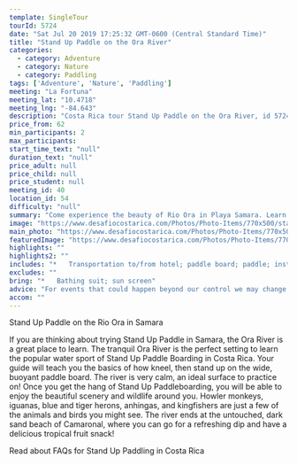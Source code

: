 ```yaml
---
template: SingleTour
tourId: 5724
date: "Sat Jul 20 2019 17:25:32 GMT-0600 (Central Standard Time)"
title: "Stand Up Paddle on the Ora River"
categories: 
  - category: Adventure
  - category: Nature
  - category: Paddling
tags: ['Adventure', 'Nature', 'Paddling']
meeting: "La Fortuna"
meeting_lat: "10.4718"
meeting_lng: "-84.643"
description: "Costa Rica tour Stand Up Paddle on the Ora River, id 5724"
price_from: 62
min_participants: 2
max_participants: 
start_time_text: "null"
duration_text: "null"
price_adult: null
price_child: null
price_student: null
meeting_id: 40
location_id: 54
difficulty: "null"
summary: "Come experience the beauty of Rio Ora in Playa Samara. Learn Stand Up Paddling in the perfect tranquil scenery with wildlife all around you!"
image: "https://www.desafiocostarica.com/Photos/Photo-Items/770x500/stand-up-paddle-on-the-ora-river-1410881892.jpg"
main_photo: "https://www.desafiocostarica.com/Photos/Photo-Items/770x500/stand-up-paddle-on-the-ora-river-1410881892.jpg"
featuredImage: "https://www.desafiocostarica.com/Photos/Photo-Items/770x500/stand-up-paddle-on-the-ora-river-1410881892.jpg"
highlights: ""
highlights2: ""
includes: "*   Transportation to/from hotel; paddle board; paddle; instruction from your guide; life vest; tropical fruit; beverages"
excludes: ""
bring: "*   Bathing suit; sun screen"
advice: "For events that could happen beyond our control we may change to a more-suitable tour with an equal or similar adventure-appeal or offer other tour options so you don't miss out on a fun day in Costa Rica. We reserve the right to cancel a trip due to unfavorable conditions & will only run a tour according to our policies. Full refund is given if (on rare occasion) no tour is run."
accom: ""
---
```

Stand Up Paddle on the Rio Ora in Samara

If you are thinking about trying Stand Up Paddle in Samara, the Ora River is a great place to learn. The tranquil Ora River is the perfect setting to learn the popular water sport of Stand Up Paddle Boarding in Costa Rica. Your guide will teach you the basics of how kneel, then stand up on the wide, buoyant paddle board. The river is very calm, an ideal surface to practice on! Once you get the hang of Stand Up Paddleboarding, you will be able to enjoy the beautiful scenery and wildlife around you. Howler monkeys, iguanas, blue and tiger herons, anhingas, and kingfishers are just a few of the animals and birds you might see. The river ends at the untouched, dark sand beach of Camaronal, where you can go for a refreshing dip and have a delicious tropical fruit snack!

Read about FAQs for Stand Up Paddling in Costa Rica